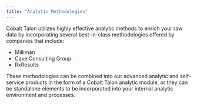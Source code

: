 ```yaml
---
title: "Analytic Methodologies"
---
```



Cobalt Talon utilizes highly effective analytic methods to enrich your raw data by incorporating several best-in-class methodologies offered by companies that include:
* Milliman
* Cave Consulting Group
* RxResults

These methodologies can be combined into our advanced analytic and self-service  products in the form of a Cobalt Talon analytic module, or they can be standalone elements to be incorporated into your internal analytic environment and processes. 

